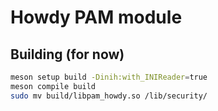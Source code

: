 # Howdy PAM module

## Building (for now)

```sh
meson setup build -Dinih:with_INIReader=true
meson compile build
sudo mv build/libpam_howdy.so /lib/security/
```
